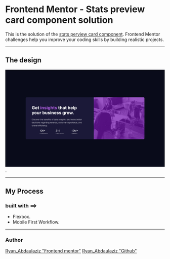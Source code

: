 # Frontend Mentor - Stats preview card component solution
This is the solution of the [stats perview card component](https://www.frontendmentor.io/challenges/stats-preview-card-component-8JqbgoU62).
Frontend Mentor challenges help you improve your coding skills by building realistic projects. 
___
## The design
<img src="Markdown/Screenshot 2024-01-20 at 08-48-18 Frontend Mentor Stats preview card component.png"/>.

___
## My Process 
### built with ==>
- Flexbox.
- Mobile First Workflow.
___
### Author
[Ryan_Abdaulaziz "Frontend mentor"](https://www.frontendmentor.io/profile/RyanAbdaul)
[Ryan_Abdaulaziz "Github"](https://github.com/RyanAbdaul)
